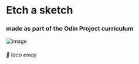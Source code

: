 # Etch a sketch
### made as part of the Odin Project curriculum

![image](https://user-images.githubusercontent.com/53918109/65734980-0c27d300-e09b-11e9-8d40-e13dfca48ed5.png)

###### 🌮 taco emoji